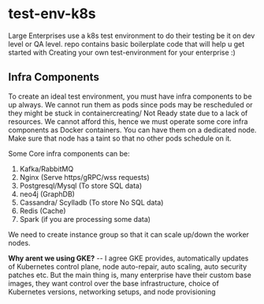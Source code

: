 # test-env-k8s
Large Enterprises use a k8s test environment to do their testing be it on dev level or QA level. 
repo contains basic boilerplate code that will help u get started with Creating your own test-environment for your enterprise :)

## Infra Components
To create an ideal test environment, you must have infra components to be up always. We cannot run them as pods since pods may be rescheduled or they might be stuck in containercreating/ Not Ready state due to a lack of resources. We cannot afford this, hence we must operate some core infra components as Docker containers. You can have them on a dedicated node. Make sure that node has a taint so that no other pods schedule on it. 

Some Core infra components can be:

 1. Kafka/RabbitMQ
 2. Nginx (Serve https/gRPC/wss requests)
 3. Postgresql/Mysql (To store SQL data)
 4. neo4j (GraphDB)
 5. Cassandra/ Scylladb (To store No SQL data)
 6. Redis (Cache)
 7. Spark (if you are processing some data)

We need to create instance group so that it can scale up/down the worker nodes. 

**Why arent we using GKE?**
-- I agree GKE provides, automatically updates of Kubernetes control plane, node auto-repair, auto scaling, auto security patches etc.  But the main thing is, many enterprise have their custom base images, they want control over the base infrastructure, choice of Kubernetes versions, networking setups, and node provisioning



<!--stackedit_data:
eyJoaXN0b3J5IjpbOTI3NzE1OTUxLC05MTI4NTQ1MzIsMTE5MD
QxNzEzNSwtODQ1ODAzMjgsLTc5NDMzNTk5OSwxNzI5NDkyOTY1
LC0xNzIwMDcwODY0XX0=
-->